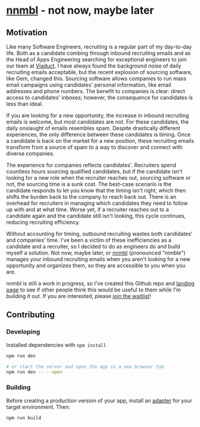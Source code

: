 # [nnmbl](https://nnmbl.xyz) - not now, maybe later

## Motivation

Like many Software Engineers, recruiting is a regular part of my day-to-day life. Both as a candidate combing through inbound recruiting emails and as the Head of Apps Engineering searching for exceptional engineers to join our team at [Viaduct](https://viaduct.ai/). I have always found the background noise of daily recruiting emails acceptable, but the recent explosion of sourcing software, like Gem, changed this. Sourcing software allows companies to run mass email campaigns using candidates' personal information, like email addresses and phone numbers. The benefit to companies is clear: direct access to candidates' inboxes; however, the consequence for candidates is less than ideal.

If you are looking for a new opportunity, the increase in inbound recruiting emails is welcome, but most candidates are not. For these candidates, the daily onslaught of emails resembles spam. Despite drastically different experiences, the only difference between these candidates is timing. Once a candidate is back on the market for a new position, these recruiting emails transform from a source of spam to a way to discover and connect with diverse companies.

The experience for companies reflects candidates'. Recruiters spend countless hours sourcing qualified candidates, but if the candidate isn't looking for a new role when the recruiter reaches out, sourcing software or not, the sourcing time is a sunk cost. The best-case scenario is the candidate responds to let you know that the timing isn't right, which then shifts the burden back to the company to reach back out. There is an overhead for recruiters in managing which candidates they need to follow up with and at what time. Worse yet, if a recruiter reaches out to a candidate again and the candidate still isn't looking, this cycle continues, reducing recruiting efficiency.

Without accounting for timing, outbound recruiting wastes both candidates' and companies' time. I've been a victim of these inefficiencies as a candidate and a recruiter, so I decided to do as engineers do and build myself a solution. Not now, maybe later, or [nnmbl](https://nnmbl.xyz) (pronounced "nimble") manages your inbound recruiting emails when you aren't looking for a new opportunity and organizes them, so they are accessible to you when you are.

nnmbl is still a work in progress, so I've created this Github repo and [landing page](https://nnmbl.xyz) to see if other people think this would be useful to them while I'm building it out. If you are interested, please [join the waitlist](https://nnmbl.xyz)!

## Contributing

### Developing

Installed dependencies with `npm install`

```bash
npm run dev

# or start the server and open the app in a new browser tab
npm run dev -- --open
```

### Building

Before creating a production version of your app, install an [adapter](https://kit.svelte.dev/docs#adapters) for your target environment. Then:

```bash
npm run build
```
